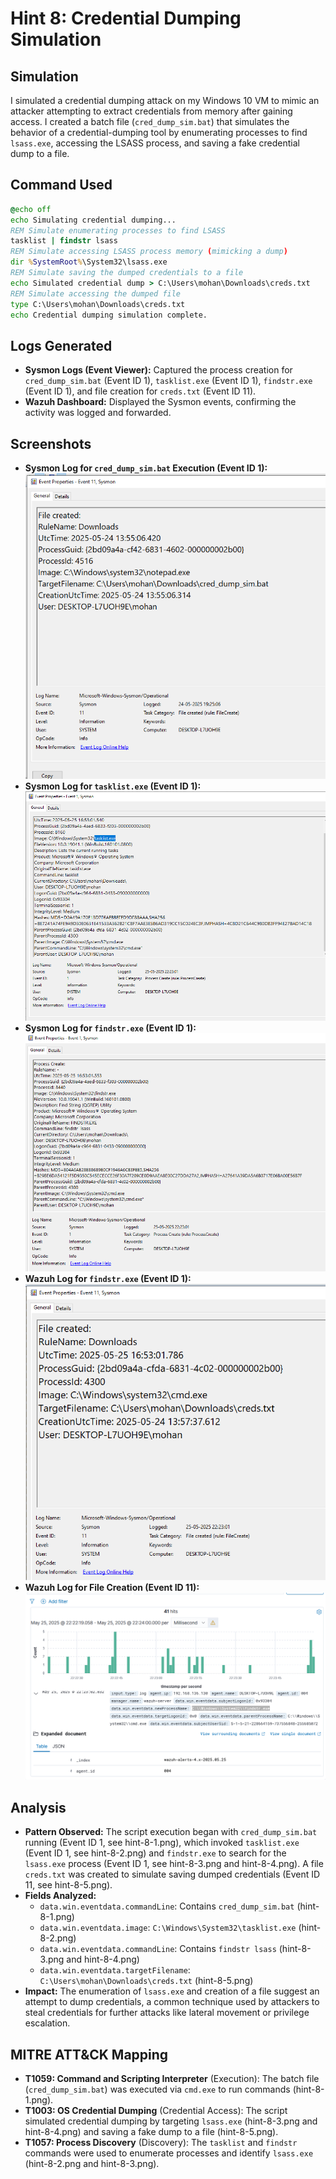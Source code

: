 # Hint 8: Credential Dumping Simulation

## Simulation
I simulated a credential dumping attack on my Windows 10 VM to mimic an attacker attempting to extract credentials from memory after gaining access. I created a batch file (`cred_dump_sim.bat`) that simulates the behavior of a credential-dumping tool by enumerating processes to find `lsass.exe`, accessing the LSASS process, and saving a fake credential dump to a file.

## Command Used
```bat
@echo off
echo Simulating credential dumping...
REM Simulate enumerating processes to find LSASS
tasklist | findstr lsass
REM Simulate accessing LSASS process memory (mimicking a dump)
dir %SystemRoot%\System32\lsass.exe
REM Simulate saving the dumped credentials to a file
echo Simulated credential dump > C:\Users\mohan\Downloads\creds.txt
REM Simulate accessing the dumped file
type C:\Users\mohan\Downloads\creds.txt
echo Credential dumping simulation complete.
```

## Logs Generated
- **Sysmon Logs (Event Viewer):** Captured the process creation for `cred_dump_sim.bat` (Event ID 1), `tasklist.exe` (Event ID 1), `findstr.exe` (Event ID 1), and file creation for `creds.txt` (Event ID 11).  
- **Wazuh Dashboard:** Displayed the Sysmon events, confirming the activity was logged and forwarded.

## Screenshots
- **Sysmon Log for `cred_dump_sim.bat` Execution (Event ID 1):** ![Cred Dump Sim Log](../screenshots/hint-8-1.png)  
- **Sysmon Log for `tasklist.exe` (Event ID 1):** ![Tasklist Log](../screenshots/hint-8-2.png)  
- **Sysmon Log for `findstr.exe` (Event ID 1):** ![Findstr Log](../screenshots/hint-8-3.png)  
- **Wazuh Log for `findstr.exe` (Event ID 1):** ![Wazuh Findstr Log](../screenshots/hint-8-4.png)  
- **Wazuh Log for File Creation (Event ID 11):** ![Wazuh File Creation Log](../screenshots/hint-8-5.png)

## Analysis
- **Pattern Observed:** The script execution began with `cred_dump_sim.bat` running (Event ID 1, see hint-8-1.png), which invoked `tasklist.exe` (Event ID 1, see hint-8-2.png) and `findstr.exe` to search for the `lsass.exe` process (Event ID 1, see hint-8-3.png and hint-8-4.png). A file `creds.txt` was created to simulate saving dumped credentials (Event ID 11, see hint-8-5.png).  
- **Fields Analyzed:**  
  - `data.win.eventdata.commandLine`: Contains `cred_dump_sim.bat` (hint-8-1.png)  
  - `data.win.eventdata.image`: `C:\Windows\System32\tasklist.exe` (hint-8-2.png)  
  - `data.win.eventdata.commandLine`: Contains `findstr lsass` (hint-8-3.png and hint-8-4.png)  
  - `data.win.eventdata.targetFilename`: `C:\Users\mohan\Downloads\creds.txt` (hint-8-5.png)  
- **Impact:** The enumeration of `lsass.exe` and creation of a file suggest an attempt to dump credentials, a common technique used by attackers to steal credentials for further attacks like lateral movement or privilege escalation.

## MITRE ATT&CK Mapping
- **T1059: Command and Scripting Interpreter** (Execution): The batch file (`cred_dump_sim.bat`) was executed via `cmd.exe` to run commands (hint-8-1.png).  
- **T1003: OS Credential Dumping** (Credential Access): The script simulated credential dumping by targeting `lsass.exe` (hint-8-3.png and hint-8-4.png) and saving a fake dump to a file (hint-8-5.png).  
- **T1057: Process Discovery** (Discovery): The `tasklist` and `findstr` commands were used to enumerate processes and identify `lsass.exe` (hint-8-2.png and hint-8-3.png).
```
